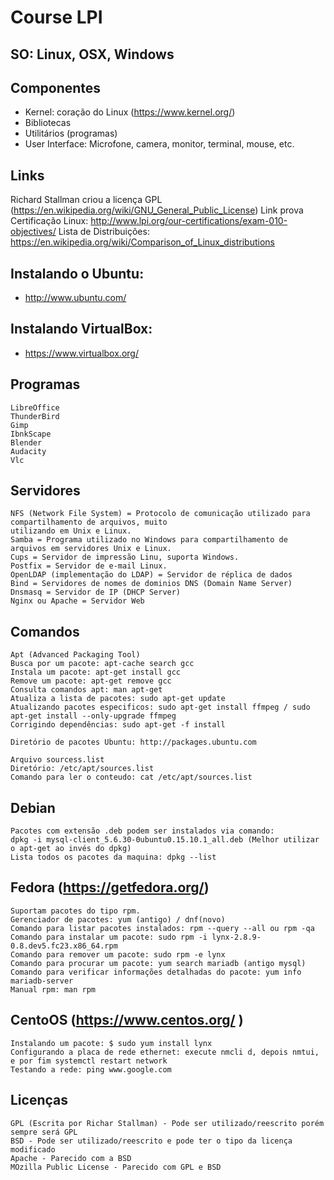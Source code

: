 # Course LPI 

## SO: Linux, OSX, Windows

## Componentes
- Kernel: coração do Linux (https://www.kernel.org/)
- Bibliotecas
- Utilitários (programas)
- User Interface: Microfone, camera, monitor, terminal, mouse, etc.


## Links 
Richard Stallman criou a licença GPL (https://en.wikipedia.org/wiki/GNU_General_Public_License)
Link prova Certificação Linux: http://www.lpi.org/our-certifications/exam-010-objectives/
Lista de Distribuições: https://en.wikipedia.org/wiki/Comparison_of_Linux_distributions

## Instalando o Ubuntu:
* http://www.ubuntu.com/

## Instalando VirtualBox:
* https://www.virtualbox.org/


## Programas
```
LibreOffice
ThunderBird
Gimp
IbnkScape
Blender
Audacity
Vlc
```

## Servidores
``` 
NFS (Network File System) = Protocolo de comunicação utilizado para compartilhamento de arquivos, muito
utilizando em Unix e Linux.
Samba = Programa utilizado no Windows para compartilhamento de arquivos em servidores Unix e Linux.
Cups = Servidor de impressão Linu, suporta Windows.
Postfix = Servidor de e-mail Linux.
OpenLDAP (implementação do LDAP) = Servidor de réplica de dados
Bind = Servidores de nomes de dominios DNS (Domain Name Server)
Dnsmasq = Servidor de IP (DHCP Server)
Nginx ou Apache = Servidor Web
``` 

## Comandos
``` 
Apt (Advanced Packaging Tool)
Busca por um pacote: apt-cache search gcc
Instala um pacote: apt-get install gcc
Remove um pacote: apt-get remove gcc
Consulta comandos apt: man apt-get
Atualiza a lista de pacotes: sudo apt-get update
Atualizando pacotes especificos: sudo apt-get install ffmpeg / sudo apt-get install --only-upgrade ffmpeg 
Corrigindo dependências: sudo apt-get -f install

Diretório de pacotes Ubuntu: http://packages.ubuntu.com

Arquivo sourcess.list
Diretório: /etc/apt/sources.list
Comando para ler o conteudo: cat /etc/apt/sources.list
``` 

## Debian
``` 
Pacotes com extensão .deb podem ser instalados via comando: 
dpkg -i mysql-client_5.6.30-0ubuntu0.15.10.1_all.deb (Melhor utilizar o apt-get ao invés do dpkg)
Lista todos os pacotes da maquina: dpkg --list
``` 

## Fedora (https://getfedora.org/)
``` 
Suportam pacotes do tipo rpm.
Gerenciador de pacotes: yum (antigo) / dnf(novo)
Comando para listar pacotes instalados: rpm --query --all ou rpm -qa
Comando para instalar um pacote: sudo rpm -i lynx-2.8.9-0.8.dev5.fc23.x86_64.rpm
Comando para remover um pacote: sudo rpm -e lynx
Comando para procurar um pacote: yum search mariadb (antigo mysql)
Comando para verificar informações detalhadas do pacote: yum info mariadb-server
Manual rpm: man rpm
``` 

## CentoOS (https://www.centos.org/ )
``` 
Instalando um pacote: $ sudo yum install lynx
Configurando a placa de rede ethernet: execute nmcli d, depois nmtui, e por fim systemctl restart network
Testando a rede: ping www.google.com
``` 

## Licenças
```
GPL (Escrita por Richar Stallman) - Pode ser utilizado/reescrito porém sempre será GPL
BSD - Pode ser utilizado/reescrito e pode ter o tipo da licença modificado
Apache - Parecido com a BSD
MOzilla Public License - Parecido com GPL e BSD

```



